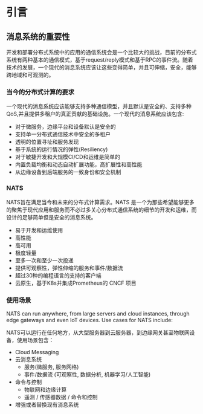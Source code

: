 # 引言

## 消息系统的重要性

开发和部署分布式系统中的应用的通信系统会是一个比较大的挑战，目前的分布式系统有两种基本的通信模式，基于request/reply模式和基于RPC的事件流。随着技术的发展，一个现代的消息系统应该让这些变得简单，并且可伸缩，安全，能够跨地域和可观测的。

### 当今的分布式计算的要求

一个现代的消息系统应该能够支持多种通信模型，并且默认是安全的、支持多种QoS,并且提供多租户的真正贡献的基础设施。一个现代的消息系统应该包含:

* 对于微服务，边缘平台和设备默认是安全的
* 支持单一分布式通信技术中安全的多租户
* 透明的位置寻址和服务发现
* 基于系统的运行情况的弹性\(Resiliency\)
* 对于敏捷开发和大规模CI/CD和运维是简单的
* 内置负载均衡和动态自动扩展功能，高扩展性和高性能
* 从边缘设备到后端服务的一致身份和安全机制

### NATS

NATS旨在满足当今和未来的分布式计算需求。NATS 是一个为那些希望能够更多的聚焦于现代应用和服务而不必过多关心分布式通信系统的细节的开发和运维，而设计的足够简单但是安全的消息系统。

* 易于开发和运维使用
* 高性能
* 高可用
* 极度轻量
* 至多一次和至少一次投递
* 提供可观察性，弹性伸缩的服务和事件/数据流
* 超过30种的编程语言的支持的客户端
* 云原生，基于K8s并集成Prometheus的 CNCF 项目

### 使用场景

NATS can run anywhere, from large servers and cloud instances, through edge gateways and even IoT devices. Use cases for NATS include:

NATS可以运行在任何地方，从大型服务器到云服务器，到边缘网关甚至物联网设备，使用场景包含：

* Cloud Messaging
* 云消息系统
  * 服务\(微服务, 服务网格\)
  * 事件/数据流 \(可观察性, 数据分析, 机器学习/人工智能\)
* 命令与控制
  * 物联网和边缘计算
  * 遥测 / 传感器数据 / 命令和控制
* 增强或者替换现有消息系统

